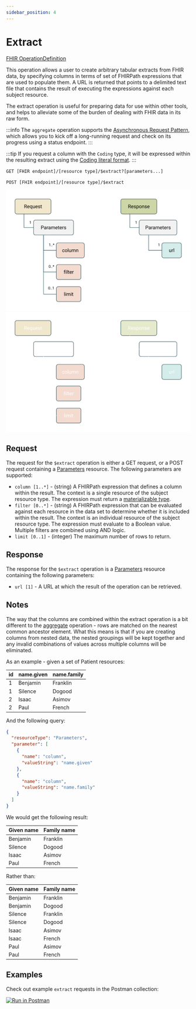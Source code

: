 ```yaml
---
sidebar_position: 4
---
```


# Extract

[FHIR OperationDefinition](https://pathling.csiro.au/fhir/OperationDefinition/extract-6)

This operation allows a user to create arbitrary tabular extracts from FHIR
data, by specifying columns in terms of set of FHIRPath expressions that are
used to populate them. A URL is returned that points to a delimited text file
that contains the result of executing the expressions against each subject
resource.

The extract operation is useful for preparing data for use within other tools,
and helps to alleviate some of the burden of dealing with FHIR data in its raw
form.


:::info
The `aggregate` operation supports the [Asynchronous Request Pattern](../async),
which allows you to kick off a long-running request and check on its progress
using a status endpoint.
:::

:::tip
If you request a column with the `Coding` type, it will be expressed within the
resulting extract using
the [Coding literal format](/docs/fhirpath/data-types#coding).
:::

```
GET [FHIR endpoint]/[resource type]/$extract?[parameters...]
```

```
POST [FHIR endpoint]/[resource type]/$extract
```

![Extract](../../../src/images/extract.svg#light-mode-only "Extract")
![Extract](../../../src/images/extract-dark.svg#dark-mode-only "Extract")

## Request

The request for the `$extract` operation is either a GET request, or a POST 
request containing a [Parameters](https://hl7.org/fhir/R4/parameters.html) 
resource. The following parameters are supported:

- `column [1..*]` - (string) A FHIRPath expression that defines a column within
  the result. The context is a single resource of the subject resource type.
  The expression must return a
  [materializable type](/docs/fhirpath/data-types#materializable-types).
- `filter [0..*]` - (string) A FHIRPath expression that can be evaluated against
  each resource in the data set to determine whether it is included within the
  result. The context is an individual resource of the subject resource type.
  The expression must evaluate to a Boolean value. Multiple filters are combined
  using AND logic.
- `limit [0..1]` - (integer) The maximum number of rows to return.
  
## Response

The response for the `$extract` operation is a
[Parameters](https://hl7.org/fhir/R4/parameters.html) resource containing the
following parameters:

- `url [1]` - A URL at which the result of the operation can be retrieved.

## Notes

The way that the columns are combined within the extract operation is a bit
different to the [aggregate](./aggregate) operation - rows are matched on the
nearest common ancestor element. What this means is that if you are creating
columns from nested data, the nested groupings will be kept together and any
invalid combinations of values across multiple columns will be eliminated.

As an example - given a set of Patient resources:

| id  | name.given | name.family |
|-----|------------|-------------|
| 1   | Benjamin   | Franklin    |
| 1   | Silence    | Dogood      |
| 2   | Isaac      | Asimov      |
| 2   | Paul       | French      |

And the following query:

```json
{
  "resourceType": "Parameters",
  "parameter": [
    {
      "name": "column",
      "valueString": "name.given"
    },
    {
      "name": "column",
      "valueString": "name.family"
    }
  ]
}
```

We would get the following result:

| Given name | Family name |
|------------|-------------|
| Benjamin   | Franklin    |
| Silence    | Dogood      |
| Isaac      | Asimov      |
| Paul       | French      |

Rather than:

| Given name | Family name |
|------------|-------------|
| Benjamin   | Franklin    |
| Benjamin   | Dogood      |
| Silence    | Franklin    |
| Silence    | Dogood      |
| Isaac      | Asimov      |
| Isaac      | French      |
| Paul       | Asimov      |
| Paul       | French      |

## Examples

Check out example `extract` requests in the Postman collection:

<a class="postman-link"
href="https://documenter.getpostman.com/view/634774/UVsQs48s#1aa5cb8f-6931-417c-be20-d295a05af8ed">
<img src="https://run.pstmn.io/button.svg" alt="Run in Postman"/></a>
